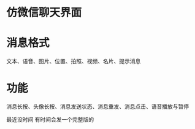 # 仿微信聊天界面
# 消息格式
文本、语音、图片、位置、拍照、视频、名片、提示消息
# 功能
消息长按、头像长按、消息发送状态、消息重发、消息点击、语音播放与暂停


最近没时间 有时间会发一个完整版的

